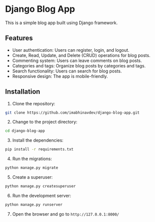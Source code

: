 # Django Blog App

This is a simple blog app built using Django framework.

## Features

- User authentication: Users can register, login, and logout.
- Create, Read, Update, and Delete (CRUD) operations for blog posts.
- Commenting system: Users can leave comments on blog posts.
- Categories and tags: Organize blog posts by categories and tags.
- Search functionality: Users can search for blog posts.
- Responsive design: The app is mobile-friendly.

## Installation

1. Clone the repository:

```bash
git clone https://github.com/imabhinavdev/django-blog-app.git
```

2. Change to the project directory:

```bash
cd django-blog-app
```

3. Install the dependencies:

```bash
pip install -r requirements.txt
```

4. Run the migrations:

```bash
python manage.py migrate
```

5. Create a superuser:

```bash
python manage.py createsuperuser
```

6. Run the development server:

```bash
python manage.py runserver
```

7. Open the browser and go to `http://127.0.0.1:8000/`


